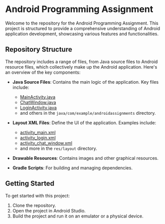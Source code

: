 # Android Programming Assignment

Welcome to the repository for the Android Programming Assignment. This project is structured to provide a comprehensive understanding of Android application development, showcasing various features and functionalities.

## Repository Structure

The repository includes a range of files, from Java source files to Android resource files, which collectively make up the Android application. Here's an overview of the key components:

- **Java Source Files**: Contains the main logic of the application. Key files include:
  - [MainActivity.java](https://github.com/daniel-mehta/android/blob/Assignment_3/app/src/main/java/com/example/androidassignments/MainActivity.java)
  - [ChatWindow.java](https://github.com/daniel-mehta/android/blob/Assignment_3/app/src/main/java/com/example/androidassignments/ChatWindow.java)
  - [LoginActivity.java](https://github.com/daniel-mehta/android/blob/Assignment_3/app/src/main/java/com/example/androidassignments/LoginActivity.java)
  - and others in the `java/com/example/androidassignments` directory.

- **Layout XML Files**: Define the UI of the application. Examples include:
  - [activity_main.xml](https://github.com/daniel-mehta/android/blob/Assignment_3/app/src/main/res/layout/activity_main.xml)
  - [activity_login.xml](https://github.com/daniel-mehta/android/blob/Assignment_3/app/src/main/res/layout/activity_login.xml)
  - [activity_chat_window.xml](https://github.com/daniel-mehta/android/blob/Assignment_3/app/src/main/res/layout/activity_chat_window.xml)
  - and more in the `res/layout` directory.

- **Drawable Resources**: Contains images and other graphical resources.
- **Gradle Scripts**: For building and managing dependencies.

## Getting Started

To get started with this project:

1. Clone the repository.
2. Open the project in Android Studio.
3. Build the project and run it on an emulator or a physical device.

